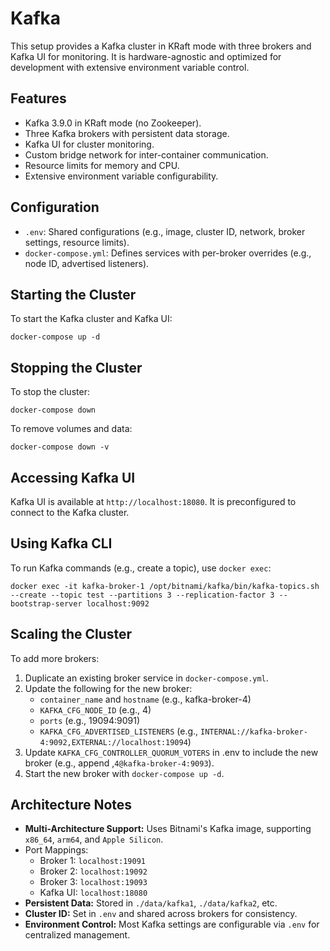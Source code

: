 # Kafka

This setup provides a Kafka cluster in KRaft mode with three brokers and Kafka UI for monitoring. It is hardware-agnostic and optimized for development with extensive environment variable control.

## Features

-   Kafka 3.9.0 in KRaft mode (no Zookeeper).
-   Three Kafka brokers with persistent data storage.
-   Kafka UI for cluster monitoring.
-   Custom bridge network for inter-container communication.
-   Resource limits for memory and CPU.
-   Extensive environment variable configurability.

## Configuration

-   `.env`: Shared configurations (e.g., image, cluster ID, network, broker settings, resource limits).
-   `docker-compose.yml`: Defines services with per-broker overrides (e.g., node ID, advertised listeners).

## Starting the Cluster

To start the Kafka cluster and Kafka UI:

```
docker-compose up -d
```

## Stopping the Cluster

To stop the cluster:

```
docker-compose down
```

To remove volumes and data:

```
docker-compose down -v
```

## Accessing Kafka UI

Kafka UI is available at `http://localhost:18080`. It is preconfigured to connect to the Kafka cluster.

## Using Kafka CLI

To run Kafka commands (e.g., create a topic), use `docker exec`:

```
docker exec -it kafka-broker-1 /opt/bitnami/kafka/bin/kafka-topics.sh --create --topic test --partitions 3 --replication-factor 3 --bootstrap-server localhost:9092
```

## Scaling the Cluster

To add more brokers:

1. Duplicate an existing broker service in `docker-compose.yml`.
2. Update the following for the new broker:
    - `container_name` and `hostname` (e.g., kafka-broker-4)
    - `KAFKA_CFG_NODE_ID` (e.g., 4)
    - `ports` (e.g., 19094:9091)
    - `KAFKA_CFG_ADVERTISED_LISTENERS` (e.g., `INTERNAL://kafka-broker-4:9092,EXTERNAL://localhost:19094`)
3. Update `KAFKA_CFG_CONTROLLER_QUORUM_VOTERS` in .env to include the new broker (e.g., append ,`4@kafka-broker-4:9093`).
4. Start the new broker with `docker-compose up -d`.

## Architecture Notes

-   **Multi-Architecture Support:** Uses Bitnami's Kafka image, supporting `x86_64`, `arm64`, and `Apple Silicon`.
-   Port Mappings:
    -   Broker 1: `localhost:19091`
    -   Broker 2: `localhost:19092`
    -   Broker 3: `localhost:19093`
    -   Kafka UI: `localhost:18080`
-   **Persistent Data:** Stored in `./data/kafka1`, `./data/kafka2`, etc.
-   **Cluster ID:** Set in `.env` and shared across brokers for consistency.
-   **Environment Control:** Most Kafka settings are configurable via `.env` for centralized management.
